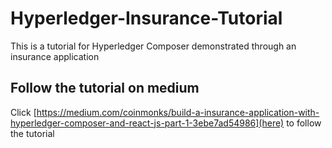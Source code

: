 # Hyperledger-Insurance-Tutorial
This is a tutorial for Hyperledger Composer demonstrated through an insurance application

## Follow the tutorial on medium
Click [https://medium.com/coinmonks/build-a-insurance-application-with-hyperledger-composer-and-react-js-part-1-3ebe7ad54986](here) to follow the tutorial
